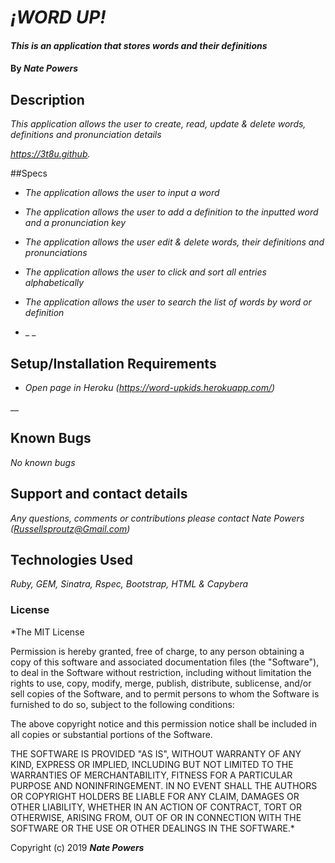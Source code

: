 # _¡WORD UP!_

#### _This is an application that stores words and their definitions_

#### By _**Nate Powers**_

## Description

_This application allows the user to create, read, update & delete words, definitions and pronunciation details_

_https://3t8u.github._

##Specs

* _The application allows the user to input a word_

* _The application allows the user to add a definition to the inputted word and a pronunciation key_

* _The application allows the user edit & delete words, their definitions and pronunciations_

* _The application allows the user to click and sort all entries alphabetically_

* _The application allows the user to search the list of words by word or definition_

* _  _







## Setup/Installation Requirements

* _Open page in Heroku (https://word-upkids.herokuapp.com/)_


__

## Known Bugs

_No known bugs_

## Support and contact details

_Any questions, comments or contributions please contact Nate Powers (Russellsproutz@Gmail.com)_

## Technologies Used

_Ruby, GEM, Sinatra, Rspec, Bootstrap, HTML & Capybera_

### License

*The MIT License


Permission is hereby granted, free of charge, to any person obtaining a copy
of this software and associated documentation files (the "Software"), to deal
in the Software without restriction, including without limitation the rights
to use, copy, modify, merge, publish, distribute, sublicense, and/or sell
copies of the Software, and to permit persons to whom the Software is
furnished to do so, subject to the following conditions:

The above copyright notice and this permission notice shall be included in
all copies or substantial portions of the Software.

THE SOFTWARE IS PROVIDED "AS IS", WITHOUT WARRANTY OF ANY KIND, EXPRESS OR
IMPLIED, INCLUDING BUT NOT LIMITED TO THE WARRANTIES OF MERCHANTABILITY,
FITNESS FOR A PARTICULAR PURPOSE AND NONINFRINGEMENT. IN NO EVENT SHALL THE
AUTHORS OR COPYRIGHT HOLDERS BE LIABLE FOR ANY CLAIM, DAMAGES OR OTHER
LIABILITY, WHETHER IN AN ACTION OF CONTRACT, TORT OR OTHERWISE, ARISING FROM,
OUT OF OR IN CONNECTION WITH THE SOFTWARE OR THE USE OR OTHER DEALINGS IN
THE SOFTWARE.*

Copyright (c) 2019 **_Nate Powers_**
